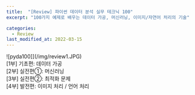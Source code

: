 ```yaml
---
title:  "[Review] 파이썬 데이터 분석 실무 테크닉 100"
excerpt: "100가지 예제로 배우는 데이터 가공, 머신러닝, 이미지/자연어 처리의 기술"

categories:
  - Review
last_modified_at: 2022-03-15
---
```


![pyda100]](/img/review1.JPG)
<br>
[1부] 기초편: 데이터 가공 <br>
[2부] 실전편①: 머신러닝 <br>
[3부] 실전편②: 최적화 문제 <br>
[4부] 발전편: 이미지 처리 / 언어 처리 <br>